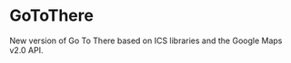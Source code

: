 GoToThere
=========

New version of Go To There based on ICS libraries and the Google Maps v2.0 API.
